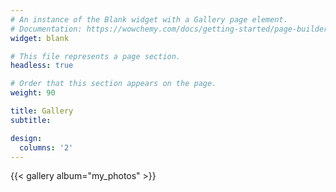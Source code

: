 ```yaml
---
# An instance of the Blank widget with a Gallery page element.
# Documentation: https://wowchemy.com/docs/getting-started/page-builder/
widget: blank

# This file represents a page section.
headless: true

# Order that this section appears on the page.
weight: 90

title: Gallery
subtitle:

design:
  columns: '2'
---
```


{{< gallery album="my_photos" >}}